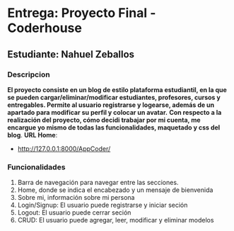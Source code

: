 # Entrega: Proyecto Final - Coderhouse
## Estudiante: Nahuel Zeballos

### Descripcion
**El proyecto consiste en un blog de estilo plataforma estudiantil, en la que se pueden cargar/eliminar/modificar estudiantes, profesores, cursos y entregables.
Permite al usuario registrarse y logearse, además de un apartado para modificar su perfil y colocar un avatar.**
**Con respecto a la realización del proyecto, cómo decidi trabajar por mi cuenta, me encargue yo mismo de todas las funcionalidades, maquetado y css del blog**.
**URL Home**:
- http://127.0.0.1:8000/AppCoder/
​
​
### Funcionalidades

1. Barra de navegación para navegar entre las secciones.
2. Home, donde se indica el encabezado y un mensaje de bienvenida
3. Sobre mi, información sobre mi persona
4. Login/Signup: El usuario puede registrarse y iniciar seción
5. Logout: El usuario puede cerrar seción
6. CRUD: El usuario puede agregar, leer, modificar y eliminar modelos


